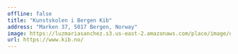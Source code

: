 ```yaml
---
offline: false
title: "Kunstskolen i Bergen Kib"
address: "Marken 37, 5017 Bergen, Norway"
image: https://luzmariasanchez.s3.us-east-2.amazonaws.com/place/image/original/031-705x507.jpg
url: https://www.kib.no/
---
```


